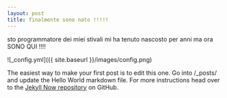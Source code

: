 ```yaml
---
layout: post
title: finalmente sono nato !!!!!
---
```


sto programmatore dei miei stivali mi ha tenuto nascosto per anni ma ora SONO QUI !!!!

![_config.yml]({{ site.baseurl }}/images/config.png)

The easiest way to make your first post is to edit this one. Go into /_posts/ and update the Hello World markdown file. For more instructions head over to the [Jekyll Now repository](https://github.com/barryclark/jekyll-now) on GitHub.
